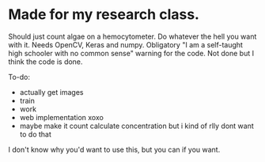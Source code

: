 # Made for my research class.
Should just count algae on a hemocytometer. Do whatever the hell you want with it. Needs OpenCV, Keras and numpy. Obligatory "I am a self-taught high schooler  with no common sense" warning for the code. Not done but I think the code is done.

To-do:
- actually get images
- train
- work
- web implementation xoxo
- maybe make it count calculate concentration but i kind of rlly dont want to do that

I don't know why you'd want to use this, but you can if you want.
